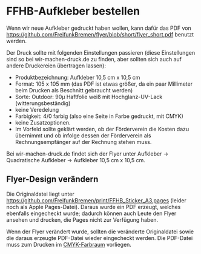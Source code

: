 # FFHB-Aufkleber bestellen
Wenn wir neue Aufkleber gedruckt haben wollen, kann dafür das PDF von https://github.com/FreifunkBremen/flyer/blob/short/flyer_short.pdf benutzt werden.

Der Druck sollte mit folgenden Einstellungen passieren (diese Einstellungen sind so bei wir-machen-druck.de zu finden, aber sollten sich auch auf andere Druckereien übertragen lassen):
* Produktbezeichnung: Aufkleber 10,5 cm x 10,5 cm
* Format: 105 x 105 mm (das PDF ist etwas größer, da ein paar Millimeter beim Drucken als Beschnitt gebraucht werden)
* Sorte: Outdoor: 90µ Haftfolie weiß mit Hochglanz-UV-Lack (witterungsbeständig)
* keine Veredelung
* Farbigkeit: 4/0 farbig (also eine Seite in Farbe gedruckt, mit CMYK)
* keine Zusatzoptionen.
* Im Vorfeld sollte geklärt werden, ob der Förderverein die Kosten dazu übernimmt und ob infolge dessen der Förderverein als Rechnungsempfänger auf der Rechnung stehen muss.

Bei wir-machen-druck.de findet sich der Flyer unter Aufkleber -> Quadratische Aufkleber -> Aufkleber 10,5 cm x 10,5 cm.

## Flyer-Design verändern
Die Originaldatei liegt unter https://github.com/FreifunkBremen/print/FFHB_Sticker_A3.pages (leider noch als Apple Pages-Datei). Daraus wurde ein PDF erzeugt, welches ebenfalls eingecheckt wurde; dadurch können auch Leute den Flyer ansehen und drucken, die Pages nicht zur Verfügung haben.

Wenn der Flyer verändert wurde, sollten die veränderte Originaldatei sowie die daraus erzeugte PDF-Datei wieder eingecheckt werden. Die PDF-Datei muss zum Drucken im [CMYK-Farbraum](https://de.wikipedia.org/wiki/CMYK-Farbmodell) vorliegen.